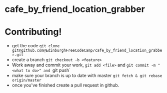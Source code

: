 # cafe_by_friend_location_grabber

# Contributing!
* get the code `git clone git@github.com@EdinburghFreeCodeCamp/cafe_by_friend_location_grabber.git`
* create a branch `git checkout -b <feature>`
* Work away and commit your work, `git add <file>` and `git commit -m "<what to do>" and `git push`
* make sure your branch is up to date with master `git fetch & git rebase origin/master`
* once you've finished create a pull request in github.
